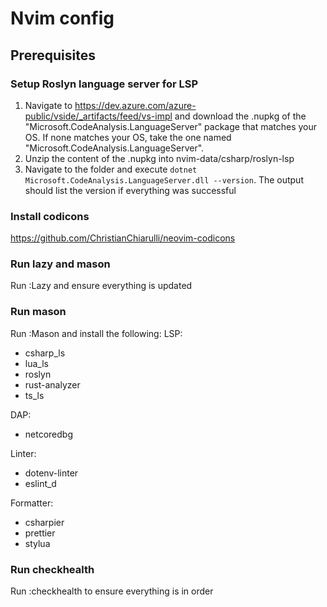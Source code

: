 # Nvim config

## Prerequisites

### Setup Roslyn language server for LSP

1. Navigate to https://dev.azure.com/azure-public/vside/_artifacts/feed/vs-impl and download the .nupkg of the "Microsoft.CodeAnalysis.LanguageServer" package that matches your OS.
If none matches your OS, take the one named "Microsoft.CodeAnalysis.LanguageServer".
2. Unzip the content of the .nupkg into nvim-data/csharp/roslyn-lsp
3. Navigate to the folder and execute `dotnet Microsoft.CodeAnalysis.LanguageServer.dll --version`. The output should list the version if everything was successful

### Install codicons
https://github.com/ChristianChiarulli/neovim-codicons

### Run lazy and mason
Run :Lazy and ensure everything is updated

### Run mason
Run :Mason and install the following: 
LSP: 
* csharp_ls
* lua_ls
* roslyn
* rust-analyzer
* ts_ls

DAP: 
* netcoredbg

Linter: 
* dotenv-linter
* eslint_d

Formatter: 
* csharpier
* prettier
* stylua

### Run checkhealth
Run :checkhealth to ensure everything is in order
